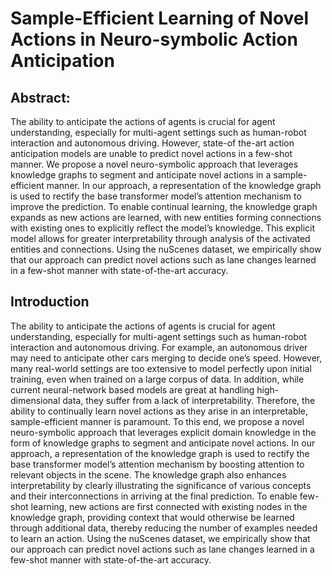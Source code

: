 # Sample-Efficient Learning of Novel Actions in Neuro-symbolic Action Anticipation

## Abstract:
The ability to anticipate the actions of agents is crucial for agent understanding, especially for multi-agent settings such as human-robot interaction and autonomous driving. However, state-of the-art action anticipation models are unable to predict novel actions in a few-shot manner. We propose a novel neuro-symbolic approach that leverages knowledge graphs to segment and anticipate novel actions in a sample-efficient manner. In our approach, a representation of the knowledge graph is used to rectify the base transformer model’s attention mechanism to improve the prediction. To enable continual learning, the knowledge graph expands as new actions are learned, with new entities forming connections with existing ones to explicitly reflect the model’s knowledge. This explicit model allows for greater interpretability through analysis of the activated entities and connections. Using the nuScenes dataset, we empirically show that our approach can predict novel actions such as lane changes learned in a few-shot manner with state-of-the-art accuracy.

## Introduction
The ability to anticipate the actions of agents is crucial for agent understanding, especially for multi-agent settings such as human-robot interaction and autonomous driving.
For example, an autonomous driver may need to anticipate other cars merging to decide one’s speed.
However, many real-world settings are too extensive to model perfectly upon initial training, even when trained on a large corpus of data.
In addition, while current neural-network based models are great at handling high-dimensional data, they suffer from a lack of interpretability.
Therefore, the ability to continually learn novel actions as they arise in an interpretable, sample-efficient manner is paramount.
To this end, we propose a novel neuro-symbolic approach that leverages explicit domain knowledge in the form of knowledge graphs to segment and anticipate novel actions.
In our approach, a representation of the knowledge graph is used to rectify the base transformer model’s attention mechanism by boosting attention to relevant objects in the scene.
The knowledge graph also enhances interpretability by clearly illustrating the significance of various concepts and their interconnections in arriving at the final prediction.
To enable few-shot learning, new actions are first connected with existing nodes in the knowledge graph, providing context that would otherwise be learned through additional data, thereby reducing the number of examples needed to learn an action.
Using the nuScenes dataset, we empirically show that our approach can predict novel actions such as lane changes learned in a few-shot manner with state-of-the-art accuracy.